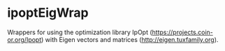 ipoptEigWrap
============

Wrappers for using the optimization library IpOpt (https://projects.coin-or.org/Ipopt) with Eigen vectors and matrices (http://eigen.tuxfamily.org).
